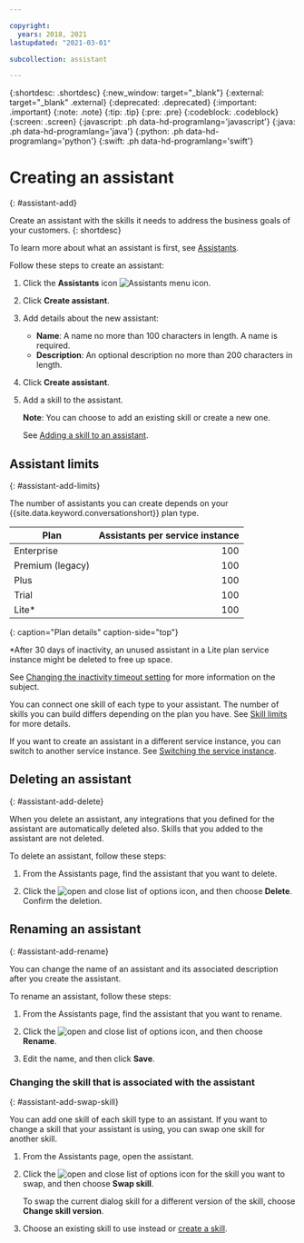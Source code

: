 ```yaml
---

copyright:
  years: 2018, 2021
lastupdated: "2021-03-01"

subcollection: assistant

---
```


{:shortdesc: .shortdesc}
{:new_window: target="_blank"}
{:external: target="_blank" .external}
{:deprecated: .deprecated}
{:important: .important}
{:note: .note}
{:tip: .tip}
{:pre: .pre}
{:codeblock: .codeblock}
{:screen: .screen}
{:javascript: .ph data-hd-programlang='javascript'}
{:java: .ph data-hd-programlang='java'}
{:python: .ph data-hd-programlang='python'}
{:swift: .ph data-hd-programlang='swift'}

# Creating an assistant
{: #assistant-add}

Create an assistant with the skills it needs to address the business goals of your customers.
{: shortdesc}

To learn more about what an assistant is first, see [Assistants](/docs/assistant?topic=assistant-assistants).

Follow these steps to create an assistant:

1.  Click the **Assistants** icon ![Assistants menu icon](images/nav-ass-icon.png).

1.  Click **Create assistant**.

1.  Add details about the new assistant:

    - **Name**: A name no more than 100 characters in length. A name is required.
    - **Description**: An optional description no more than 200 characters in length.

1.  Click **Create assistant**.

1.  Add a skill to the assistant.

    **Note**: You can choose to add an existing skill or create a new one.

    See [Adding a skill to an assistant](/docs/assistant?topic=assistant-skill-add).

## Assistant limits
{: #assistant-add-limits}

The number of assistants you can create depends on your {{site.data.keyword.conversationshort}} plan type.

| Plan | Assistants per service instance |
|--------------|--------------------------------:|
| Enterprise   |                             100 |
| Premium (legacy) |                         100 |
| Plus         |                             100 |
| Trial        |                             100 |
| Lite*        |                             100 |
{: caption="Plan details" caption-side="top"}

*After 30 days of inactivity, an unused assistant in a Lite plan service instance might be deleted to free up space.

See [Changing the inactivity timeout setting](/docs/assistant?topic=assistant-assistant-settings) for more information on the subject.

You can connect one skill of each type to your assistant. The number of skills you can build differs depending on the plan you have. See [Skill limits](/docs/assistant?topic=assistant-skill-add#skill-add-limits) for more details.

If you want to create an assistant in a different service instance, you can switch to another service instance. See [Switching the service instance](/docs/assistant?topic=assistant-assistant-settings#assistant-settings-switch-instance).

## Deleting an assistant
{: #assistant-add-delete}

When you delete an assistant, any integrations that you defined for the assistant are automatically deleted also. Skills that you added to the assistant are not deleted.

To delete an assistant, follow these steps:

1.  From the Assistants page, find the assistant that you want to delete.

1.  Click the ![open and close list of options](images/kebab.png) icon, and then choose **Delete**. Confirm the deletion.

## Renaming an assistant
{: #assistant-add-rename}

You can change the name of an assistant and its associated description after you create the assistant.

To rename an assistant, follow these steps:

1.  From the Assistants page, find the assistant that you want to rename.

1.  Click the ![open and close list of options](images/kebab.png) icon, and then choose **Rename**.

1.  Edit the name, and then click **Save**.

### Changing the skill that is associated with the assistant
{: #assistant-add-swap-skill}

You can add one skill of each skill type to an assistant. If you want to change a skill that your assistant is using, you can swap one skill for another skill.

1.  From the Assistants page, open the assistant.

1.  Click the ![open and close list of options](images/kebab.png) icon for the skill you want to swap, and then choose **Swap skill**.

    To swap the current dialog skill for a different version of the skill, choose **Change skill version**.

1.  Choose an existing skill to use instead or [create a skill](/docs/assistant?topic=assistant-skill-add).
